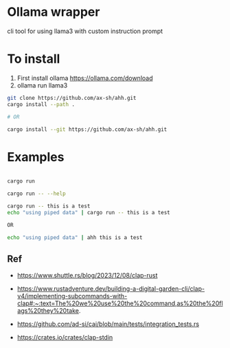 

# Ollama wrapper
cli tool for using llama3 with custom instruction prompt

# To install

1. First install ollama https://ollama.com/download
1. ollama run llama3
 
```sh
git clone https://github.com/ax-sh/ahh.git
cargo install --path .

# OR

cargo install --git https://github.com/ax-sh/ahh.git
```


# Examples
```sh

cargo run

cargo run -- --help

cargo run -- this is a test
echo "using piped data" | cargo run -- this is a test

OR

echo "using piped data" | ahh this is a test


```

## Ref
- https://www.shuttle.rs/blog/2023/12/08/clap-rust
- https://www.rustadventure.dev/building-a-digital-garden-cli/clap-v4/implementing-subcommands-with-clap#:~:text=The%20we%20use%20the%20command,as%20the%20flags%20they%20take.

- https://github.com/ad-si/cai/blob/main/tests/integration_tests.rs

- https://crates.io/crates/clap-stdin